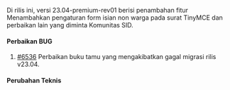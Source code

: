 Di rilis ini, versi 23.04-premium-rev01 berisi penambahan fitur Menambahkan pengaturan form isian non warga pada surat TinyMCE dan perbaikan lain yang diminta Komunitas SID.

#### Perbaikan BUG

1. [#6536](https://github.com/OpenSID/OpenSID/issues/6536) Perbaikan buku tamu yang mengakibatkan gagal migrasi rilis v23.04.

#### Perubahan Teknis

